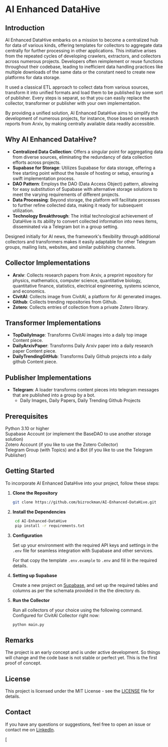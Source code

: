 # AI Enhanced DataHive

## Introduction

AI Enhanced DataHive embarks on a mission to become a centralized hub for data of various kinds, offering templates for collectors to aggregate data centrally for further processing in other applications. This initiative arises from the repeated cycles of developing crawlers, extractors, and collectors across numerous projects. Developers often reimplement or reuse functions throughout their codebase, leading to inefficient data handling practices like multiple downloads of the same data or the constant need to create new platforms for data storage.

It used a classical ETL approach to collect data from various sources, transform it into unified formats and load them to be published by some sort of publisher.
Every steps is separat, so that you can easily replace the collector, transformer or publisher with your own implementation.

By providing a unified solution, AI Enhanced DataHive aims to simplify the development of numerous projects, for instance, those based on research reports from Arxiv, by making centrally available data readily accessible.

## Why AI Enhanced DataHive?

- **Centralized Data Collection**: Offers a singular point for aggregating data from diverse sources, eliminating the redundancy of data collection efforts across projects.
- **Supabase for Storage**: Utilizes Supabase for data storage, offering a free starting point without the hassle of hosting or setup, ensuring a swift implementation process.
- **DAO Pattern**: Employs the DAO (Data Access Object) pattern, allowing for easy substitution of Supabase with alternative storage solutions to meet the varying requirements of different projects.
- **Data Processing**: Beyond storage, the platform will facilitate processes to further refine collected data, making it ready for subsequent utilization.
- **Technology Breakthrough**: The initial technological achievement of DataHive is its ability to convert collected information into news items, disseminated via a Telegram bot in a group setting.

Designed initially for AI news, the framework's flexibility through additional collectors and transformers makes it easily adaptable for other Telegram groups, mailing lists, websites, and similar publishing channels.

## Collector Implementations

- **Arxiv**: Collects research papers from Arxiv, a preprint repository for physics, mathematics, computer science, quantitative biology, quantitative finance, statistics, electrical engineering, systems science, and economics.
- **CivitAI**: Collects image from CivitAI, a platform for AI generated images.
- **Github**: Collects trending repositories from Github.
- **Zotero**: Collects entries of collection from a private Zotero library.

## Transformer Implementations

- **TopDailyImage**: Transforms CivitAI images into a daily top image Content piece.
- **DailyArxivPaper**: Transforms Daily Arxiv paper into a daily research paper Content piece.
- **DailyTrendingGitHub**: Transforms Daily Github projects into a daily github Content piece.

## Publisher Implementations

- **Telegram**: A loader transforms content pieces into telegram messages that are published into a group by a bot.
  - Daily Images, Daily Papers, Daily Trending Github Projects 

## Prerequisites
Python 3.10 or higher\
Supabase Account (or implement the BaseDAO to use another storage solution)\
Zotero Account (if you like to use the Zotero Collector)\
Telegram Group (with Topics) and a Bot (if you like to use the Telegram Publisher)

## Getting Started

To incorporate AI Enhanced DataHive into your project, follow these steps:

1. **Clone the Repository**

   ```bash
   git clone https://github.com/bizrockman/AI-Enhanced-DataHive.git   

2. **Install the Dependencies**

   ```bash
    cd AI-Enhanced-DataHive
    pip install -r requirements.txt

3. **Configuration**

   Set up your environment with the required API keys and settings in the `.env` file for seamless integration with Supabase and other services.

   For that copy the template `.env.example` to `.env` and fill in the required details.


4. **Setting up Supabase**

   Create a new project on [Supabase](https://supabase.io/), and set up the required tables and columns as per the 
   schemata provided in the the directory `db`.


5. **Run the Collector**

   Run all collectors of your choice using the following command. Configured for CivitAI Collector right now:

   ```bash
   python main.py
   ```
   
## Remarks

The project is an early concept and is under active development. So things will change and the code base is not stable 
or perfect yet. This is the first proof of concept.

## License

This project is licensed under the MIT License - see the [LICENSE](LICENSE) file for details.

## Contact

If you have any questions or suggestions, feel free to open an issue or contact me on [LinkedIn](https://www.linkedin.com/in/dannygerst/).

[
